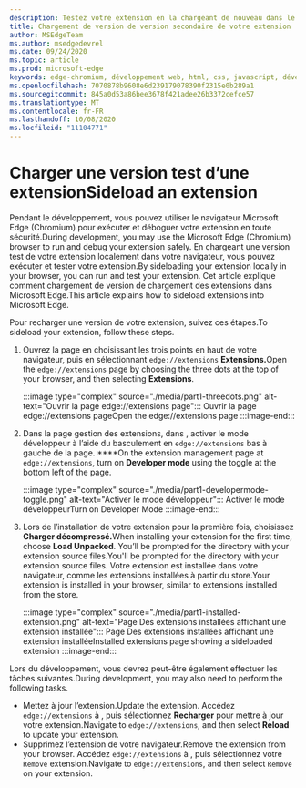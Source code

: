 ```yaml
---
description: Testez votre extension en la chargeant de nouveau dans le navigateur
title: Chargement de version de version secondaire de votre extension
author: MSEdgeTeam
ms.author: msedgedevrel
ms.date: 09/24/2020
ms.topic: article
ms.prod: microsoft-edge
keywords: edge-chromium, développement web, html, css, javascript, développeur, extensions
ms.openlocfilehash: 7070878b9608e6d239179078390f2315e0b289a1
ms.sourcegitcommit: 845a0d53a86bee3678f421adee26b3372cefce57
ms.translationtype: MT
ms.contentlocale: fr-FR
ms.lasthandoff: 10/08/2020
ms.locfileid: "11104771"
---
```

# <span data-ttu-id="6101c-104">Charger une version test d’une extension</span><span class="sxs-lookup"><span data-stu-id="6101c-104">Sideload an extension</span></span>

<span data-ttu-id="6101c-105">Pendant le développement, vous pouvez utiliser le navigateur Microsoft Edge \(Chromium\) pour exécuter et déboguer votre extension en toute sécurité.</span><span class="sxs-lookup"><span data-stu-id="6101c-105">During development, you may use the Microsoft Edge \(Chromium\) browser to run and debug your extension safely.</span></span> <span data-ttu-id="6101c-106">En chargeant une version test de votre extension localement dans votre navigateur, vous pouvez exécuter et tester votre extension.</span><span class="sxs-lookup"><span data-stu-id="6101c-106">By sideloading your extension locally in your browser, you can run and test your extension.</span></span> <span data-ttu-id="6101c-107">Cet article explique comment chargement de version de chargement des extensions dans Microsoft Edge.</span><span class="sxs-lookup"><span data-stu-id="6101c-107">This article explains how to sideload extensions into Microsoft Edge.</span></span>

<span data-ttu-id="6101c-108">Pour recharger une version de votre extension, suivez ces étapes.</span><span class="sxs-lookup"><span data-stu-id="6101c-108">To sideload your extension, follow these steps.</span></span>

1.  <span data-ttu-id="6101c-109">Ouvrez la page en choisissant les trois points en haut de votre navigateur, puis en sélectionnant `edge://extensions` **Extensions.**</span><span class="sxs-lookup"><span data-stu-id="6101c-109">Open the `edge://extensions` page by choosing the three dots at the top of your browser, and then selecting **Extensions**.</span></span>

       :::image type="complex" source="./media/part1-threedots.png" alt-text="Ouvrir la page edge://extensions page":::
          <span data-ttu-id="6101c-111">Ouvrir la page edge://extensions page</span><span class="sxs-lookup"><span data-stu-id="6101c-111">Open the edge://extensions page</span></span> :::image-end:::

1.  <span data-ttu-id="6101c-112">Dans la page gestion des extensions, dans , activer le mode développeur à l’aide du basculement en `edge://extensions` bas à gauche de la page. \*\*\*\*</span><span class="sxs-lookup"><span data-stu-id="6101c-112">On the extension management page at `edge://extensions`, turn on **Developer mode** using the toggle at the bottom left of the page.</span></span>

       :::image type="complex" source="./media/part1-developermode-toggle.png" alt-text="Activer le mode développeur":::
          <span data-ttu-id="6101c-114">Activer le mode développeur</span><span class="sxs-lookup"><span data-stu-id="6101c-114">Turn on Developer Mode</span></span> :::image-end:::

1.  <span data-ttu-id="6101c-115">Lors de l’installation de votre extension pour la première fois, choisissez **Charger décompressé.**</span><span class="sxs-lookup"><span data-stu-id="6101c-115">When installing your extension for the first time, choose **Load Unpacked**.</span></span>  <span data-ttu-id="6101c-116">You’ll be prompted for the directory with your extension source files.</span><span class="sxs-lookup"><span data-stu-id="6101c-116">You'll be prompted for the directory with your extension source files.</span></span>  <span data-ttu-id="6101c-117">Votre extension est installée dans votre navigateur, comme les extensions installées à partir du store.</span><span class="sxs-lookup"><span data-stu-id="6101c-117">Your extension is installed in your browser, similar to extensions installed from the store.</span></span>  

       :::image type="complex" source="./media/part1-installed-extension.png" alt-text="Page Des extensions installées affichant une extension installée":::
          <span data-ttu-id="6101c-119">Page Des extensions installées affichant une extension installée</span><span class="sxs-lookup"><span data-stu-id="6101c-119">Installed extensions page showing a sideloaded extension</span></span> :::image-end:::

<span data-ttu-id="6101c-120">Lors du développement, vous devrez peut-être également effectuer les tâches suivantes.</span><span class="sxs-lookup"><span data-stu-id="6101c-120">During development, you may also need to perform the following tasks.</span></span>
* <span data-ttu-id="6101c-121">Mettez à jour l’extension.</span><span class="sxs-lookup"><span data-stu-id="6101c-121">Update the extension.</span></span> <span data-ttu-id="6101c-122">Accédez `edge://extensions` à , puis sélectionnez **Recharger** pour mettre à jour votre extension.</span><span class="sxs-lookup"><span data-stu-id="6101c-122">Navigate to `edge://extensions`, and then select **Reload** to update your extension.</span></span>  
* <span data-ttu-id="6101c-123">Supprimez l’extension de votre navigateur.</span><span class="sxs-lookup"><span data-stu-id="6101c-123">Remove the extension from your browser.</span></span> <span data-ttu-id="6101c-124">Accédez `edge://extensions` à , puis sélectionnez votre `Remove` extension.</span><span class="sxs-lookup"><span data-stu-id="6101c-124">Navigate to `edge://extensions`, and then select `Remove` on your extension.</span></span>